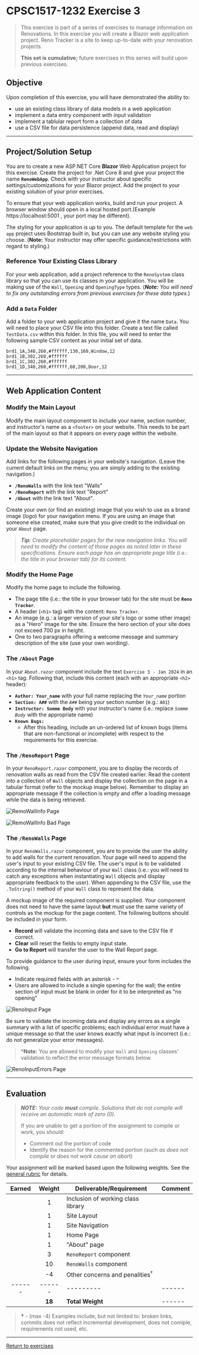 # CPSC1517-1232 Exercise 3

> This exercise is part of a series of exercises to manage information on Renovations. In this exercise you will create a Blazor web application project. Reno Tracker is a site to keep up-to-date with your renovation projects.
>
> **This set is cumulative;** future exercises in this series will build upon previous exercises.

## Objective

Upon completion of this exercise, you will have demonstrated the ability to:

- use an existing class library of data models in a web application
- implement a data entry component with input validation
- implement a tablular report form a collection of data
- use a CSV file for data persistence (append data, read and display)

----

## Project/Solution Setup

You are to create a new ASP.NET Core **Blazor** Web Application project for this exercise. Create the project for .Net Core 8 and give your project the name **`RenoWebApp`**. Check with your instructor about specific settings/customizations for your Blazor project. Add the project to your existing solution of your prior exercises.

To ensure that your web application works, build and run your project. A browser window should open in a local hosted port.(Example https://localhost:5001 , your port may be different). 

The styling for your application is up to you. The default template for the `web app` project uses Bootstrap built in, but you can use any website styling you choose. (**Note:** Your instructor may offer specific guidance/restrictions with regard to styling.)

### Reference Your Existing Class Library

For your web application, add a project reference to the `RenoSystem` class library so that you can use its classes in your application. You will be making use of the `Wall`, `Opening` and `OpeningType` types. (***Note:** You will need to fix any outstanding errors from previous exercises for these data types.*)

### Add a `Data` Folder

Add a folder to your web application project and give it the name `Data`. You will need to place your CSV file into this folder. Create a text file called `TestData.csv` within this folder. In this file, you will need to enter the following sample CSV content as your initial set of data.

```csv
brd1_1A,340,260,#ffffff,130,160,Window,12
brd1_1B,302,260,#ffffff
brd1_1C,302,260,#ffffff
brd1_1D,340,260,#ffffff,60,200,Door,12
```

----

## Web Application Content

### Modify the Main Layout

Modify the main layout component to include your name, section number, and instructor's name as a `<footer>` on your website. This needs to be part of the main layout so that it appears on every page within the website.

### Update the Website Navigation

Add links for the following pages in your website's navigation. (Leave the current default links on the menu; you are simply adding to the existing navigation.)

- **`/RenoWalls`** with the link text "Walls"
- **`/RenoReport`** with the link text "Report"
- **`/About`** with the link text "About".

Create your own (or find an existing) image that you wish to use as a brand image (*logo*) for your navigation menu. If you are using an image that someone else created, make sure that you give credit to the individual on your `About` page.

> ***Tip:** Create placeholder pages for the new navigation links. You will need to modify the content of those pages as noted later in these specifications. Ensure each page has an appropriate page title (i.e.: the title in your browser tab) for its content.*

### Modify the Home Page

Modify the home page to include the following.

- The page title (i.e.: the title in your browser tab) for the site must be **`Reno Tracker`**.
- A header (`<h1>` tag) with the content: `Reno Tracker`.
- An image (e.g.: a larger version of your site's logo or some other image) as a "Hero" image for the site. Ensure the hero section of your site does not exceed 700 px in height.
- One to two paragraphs offering a welcome message and summary description of the site (use your own wording).

### The `/About` Page

In your `About.razor` component include the text `Exercise 3 - Jan 2024` in an `<h1>` tag. Following that, include this content (each with an appropriate `<h2>` header):

- **`Author: Your_name`** with your full name replacing the *`Your_name`* portion
- **`Section: A##`** with the *`A##`* being your section number (e.g.: `A01`)
- **`Instructor: Somme Body`** with your instructor's name (i.e.: replace *`Somme Body`* with the appropriate name)
- **`Known Bugs:`**
    - After this heading, include an un-ordered list of known bugs (items that are non-functional or incomplete) with respect to the requirements for this exercise.

### The `/RenoReport` Page

In your `RenoReport.razor` component, you are to display the records of renovation walls as read from the CSV file created earlier. Read the content into a collection of `Wall` objects and display the collection on the page in a tabular format (refer to the mockup image below). Remember to display an appropriate message if the collection is empty and offer a loading message while the data is being retrieved.

![RemoWallInfo Page](./WallReport.png)

![RemoWallInfo Bad Page](./WallReportBad.png)

### The `/RenoWalls` Page

In your `RenoWalls.razor` component, you are to provide the user the ability to add walls for the current renovation. Your page will need to append the user's input to your existing CSV file. The user's input is to be validated according to the internal behaviour of your `Wall` class (i.e.: you will need to catch any exceptions when instantiating `Wall` objects and display appropriate feedback to the user). When appending to the CSV file, use the `.ToString()` method of your `Wall` class to represent the data.

A mockup image of the required component is supplied. Your component does not need to have the same layout **but** must use the same variety of controls as the mockup for the page content. The following buttons should be included in your form.

- **Record** will validate the incoming data and save to the CSV file if correct.
- **Clear** will reset the fields to empty input state.
- **Go to Report** will transfer the user to the Wall Report page.

To provide guidance to the user during input, ensure your form includes the following.

- Indicate required fields with an asterisk - `*`
- Users are allowed to include a single opening for the wall; the entire section of input must be blank in order for it to be interpreted as "no opening"

![RenoInput Page](./RenoInput.png)

Be sure to validate the incoming data and display any errors as a single summary with a list of specific problems; each individual error must have a unique message so that the user knows exactly what input is incorrect (i.e.: do not generalize your error messages).

> ***Note:** You are allowed to modify your `Wall` and `Opening` classes' validation to reflect the error message formats below.

![RenoInputErrors Page](./RenoInputErrors.png)

----

## Evaluation

> ***NOTE:** Your code **must** compile. Solutions that do not compile will receive an automatic mark of zero (0).*
> 
> If you are unable to get a portion of the assignment to compile or work, you should:
> - Comment out the  portion of code
> - Identify the reason for the commented portion (such *as does not compile* or *does not work cause an abort*)

Your assignment will be marked based upon the following weights. See the [general rubric](../../README.md#generalized-marking-rubric) for details.


| Earned | Weight | Deliverable/Requirement | Comment |
| :----: | :----: | ----------------------- | ------------- |
|        |  1     | Inclusion of working class library |    |
|        |  1     | Site Layout |    |
|        |  1     | Site Navigation |    |
|        |  1     | Home Page |    |
|        |  1     | "About" page |    |
|        |  3     | `RenoReport` component |   |
|        | 10     | `RenoWalls` component |   |
|        | -4     | Other concerns and penalities<sup>†</sup> |   |
| ------ | ------ | --------- |  ------ |
|        | **18** | **Total Weight** | ------ |


> **†** - (max -4) Examples include, but not limited to: broken links, commits does not reflect incremental development, does not comiple, requirements not used, etc.

----

[Return to exercises](../README.md)

